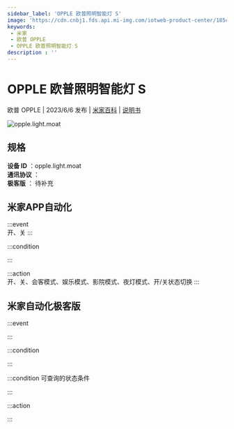 ```yaml
---
sidebar_label: 'OPPLE 欧普照明智能灯 S'
image: 'https://cdn.cnbj1.fds.api.mi-img.com/iotweb-product-center/185ce2b76b9d5daaf414a5e0c2bac4f3_1680140174941.png?GalaxyAccessKeyId=AKVGLQWBOVIRQ3XLEW&Expires=9223372036854775807&Signature=s1DIHNnqRPKzQw4fxH8/sAUeBik='
keywords: 
 - 米家
 - 欧普 OPPLE
 - OPPLE 欧普照明智能灯 S
description : ''
---
```

# OPPLE 欧普照明智能灯 S

欧普 OPPLE | 2023/6/6 发布 | [米家百科](https://home.mi.com/webapp/content/baike/product/index.html?model=opple.light.moat) | [说明书](https://home.mi.com/views/introduction.html?model=opple.light.moat&region=cn)

![opple.light.moat](https://cdn.cnbj1.fds.api.mi-img.com/iotweb-product-center/185ce2b76b9d5daaf414a5e0c2bac4f3_1680140174941.png?GalaxyAccessKeyId=AKVGLQWBOVIRQ3XLEW&Expires=9223372036854775807&Signature=s1DIHNnqRPKzQw4fxH8/sAUeBik=)

## 规格  
> 
**设备 ID** ：opple.light.moat  
**通讯协议** ：  
**极客版**  ： 待补充 


## 米家APP自动化  

:::event  
开、关
:::

:::condition  

:::

:::action   
开、关、会客模式、娱乐模式、影院模式、夜灯模式、开/关状态切换
:::

## 米家自动化极客版  

:::event  

:::

:::condition  

:::

:::condition 可查询的状态条件  

:::

:::action  

:::

        
